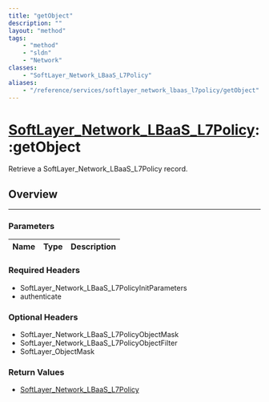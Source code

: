 ```yaml
---
title: "getObject"
description: ""
layout: "method"
tags:
    - "method"
    - "sldn"
    - "Network"
classes:
    - "SoftLayer_Network_LBaaS_L7Policy"
aliases:
    - "/reference/services/softlayer_network_lbaas_l7policy/getObject"
---
```

# [SoftLayer_Network_LBaaS_L7Policy](/reference/services/SoftLayer_Network_LBaaS_L7Policy)::getObject


Retrieve a SoftLayer_Network_LBaaS_L7Policy record.


## Overview 


-----

### Parameters 
|Name | Type | Description |
| --- | --- | --- |


### Required Headers
* SoftLayer_Network_LBaaS_L7PolicyInitParameters
* authenticate


### Optional Headers
* SoftLayer_Network_LBaaS_L7PolicyObjectMask
* SoftLayer_Network_LBaaS_L7PolicyObjectFilter
* SoftLayer_ObjectMask

### Return Values
* <a href='/reference/datatypes/SoftLayer_Network_LBaaS_L7Policy'>SoftLayer_Network_LBaaS_L7Policy </a>




